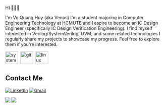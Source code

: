 HI 👋👋👋

<a>I'm Vo Quang Huy (aka Venus)</a>
<a>I'm a student majoring in Computer Engineering Technology at HCMUTE and I aspire to become an IC Design Engineer (specifically IC Design Verification Engineering).</a> 
<a>I find myself interested in Verilog/SystemVerilog, UVM, and some related technologies</a>
I regularly share my projects to showcase my progress. Feel free to explore them if you're interested.

<p align="left">
<img src="https://eirikpre.gallerycdn.vsassets.io/extensions/eirikpre/systemverilog/0.13.11/1736203680374/Microsoft.VisualStudio.Services.Icons.Default" alt="systemverilog" width="40" height="40"/>&nbsp;
<img src="https://cdn.jsdelivr.net/gh/devicons/devicon/icons/git/git-original.svg" alt="git" width="40" height="40"/>&nbsp;
<img src="https://cdn.jsdelivr.net/gh/devicons/devicon/icons/linux/linux-original.svg" alt="linux" width="40" height="40"/>&nbsp;
</p>


## Contact Me
<p><a href="https://www.linkedin.com/in/quang-huy-v%C3%B5-3947b0214/" target="_blank"><img src="https://img.shields.io/badge/LinkedIn-%230077B5.svg?&style=flat-square&logo=linkedin&logoColor=white" alt="LinkedIn"></a> 
<a href="huyvo2102@gmail.com" target="_blank"><img src="https://img.shields.io/badge/Gmail-D14836?style=flat&logo=gmail&logoColor=white" alt="Gmail"></a> </p>



<a href="https://github.com/Venus-Lv5/UART_VIP_Verification">
  <!-- Change the `github-readme-stats.anuraghazra1.vercel.app` to `github-readme-stats.vercel.app`  -->
  <img align="left" src="https://github-readme-stats.vercel.app/api/pin/?username=sh1nata-piash1nlin&repo=Crab-Age-Prediction&theme=radical" />
</a>    

<a href="https://github.com/Venus-Lv5/UART_VIP_Validate">
  <!-- Change the `github-readme-stats.anuraghazra1.vercel.app` to `github-readme-stats.vercel.app`  -->
  <img align="left" src="https://github-readme-stats.vercel.app/api/pin/?username=sh1nata-piash1nlin&repo=Crab-Age-Prediction&theme=aura" />
</a>    
